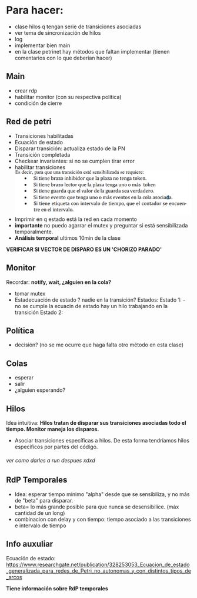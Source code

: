 # Para hacer:
- clase hilos
	q tengan serie de transiciones asociadas
- ver tema de sincronización de hilos
- log
- implementar bien main
- en la clase petrinet hay métodos que faltan implementar (tienen comentarios con lo que deberían hacer)


## Main
- crear rdp
- habilitar monitor (con su respectiva política)
- condición de cierre


## Red de petri

- Transiciones habilitadas
- Ecuación de estado
- Disparar transición: actualiza estado de la PN
- Transición completada
- Checkear invariantes: si no se cumplen tirar error
- habilitar transiciones
		![Alt text](image.png)
- Imprimir en q estado está la red en cada momento 
- **importante** no puedo agarrar el mutex y preguntar si está sensibilizada temporalmente.
- **Análisis temporal** ultimos 10min de la clase

**VERIFICAR SI VECTOR DE DISPARO ES UN 'CHORIZO PARADO'**

## Monitor
Recordar: **notify, wait, ¿alguien en la cola?**
- tomar mutex
- Estadecuación de estado ? nadie en la transición?
Estados: 
		Estado 1:
					- no se cumple la ecuacin de estado
					hay un hilo trabajando en la transición
		Estado 2:
				

## Política
- decisión? 
	(no se me ocurre que haga falta otro método en esta clase)


## Colas
- esperar
- salir
- ¿alguien esperando?


## Hilos
Idea intuitiva: **Hilos tratan de disparar sus transiciones asociadas todo el tiempo. Monitor maneja los disparos.**
-	Asociar transiciones específicas a hilos.
De esta forma tendríamos hilos específicos por partes del código.


###### ver como darles a run despues xdxd

## RdP Temporales
- Idea: esperar tiempo minimo "alpha" desde que se sensibiliza, y no más de "beta" para disparar.
- beta= lo más grande posible para que nunca se desensibilice. (máx cantidad de un long)
- combinacion con delay y con tiempo: tiempo asociado a las transiciones e intervalo de tiempo


## Info auxuliar

Ecuación de estado:  https://www.researchgate.net/publication/328253053_Ecuacion_de_estado_generalizada_para_redes_de_Petri_no_autonomas_y_con_distintos_tipos_de_arcos

**Tiene información sobre RdP temporales**